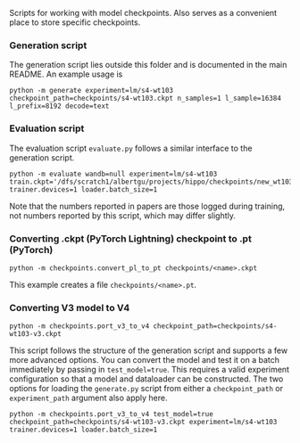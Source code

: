Scripts for working with model checkpoints. Also serves as a convenient place to store specific checkpoints.


### Generation script
The generation script lies outside this folder and is documented in the main README.
An example usage is
```
python -m generate experiment=lm/s4-wt103 checkpoint_path=checkpoints/s4-wt103.ckpt n_samples=1 l_sample=16384 l_prefix=8192 decode=text

```

### Evaluation script

The evaluation script `evaluate.py` follows a similar interface to the generation script.
```
python -m evaluate wandb=null experiment=lm/s4-wt103 train.ckpt='/dfs/scratch1/albertgu/projects/hippo/checkpoints/new_wt103_test_new.ckpt' trainer.devices=1 loader.batch_size=1
```
Note that the numbers reported in papers are those logged during training, not numbers reported by this script, which may differ slightly.

### Converting .ckpt (PyTorch Lightning) checkpoint to .pt (PyTorch)
```
python -m checkpoints.convert_pl_to_pt checkpoints/<name>.ckpt
```
This example creates a file `checkpoints/<name>.pt`.

### Converting V3 model to V4
```
python -m checkpoints.port_v3_to_v4 checkpoint_path=checkpoints/s4-wt103-v3.ckpt
```
This script follows the structure of the generation script and supports a few more advanced options. You can convert the model and test it on a batch immediately by passing in `test_model=true`. This requires a valid experiment configuration so that a model and dataloader can be constructed. The two options for loading the `generate.py` script from either a `checkpoint_path` or `experiment_path` argument also apply here.
```
python -m checkpoints.port_v3_to_v4 test_model=true checkpoint_path=checkpoints/s4-wt103-v3.ckpt experiment=lm/s4-wt103 trainer.devices=1 loader.batch_size=1
```
